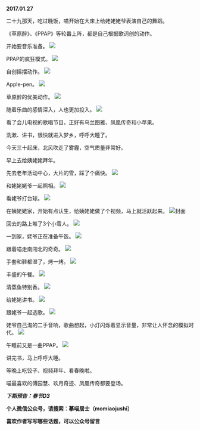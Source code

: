 
          
**2017.01.27**

二十九那天，吃过晚饭，喵开始在大床上给姥姥姥爷表演自己的舞蹈。

《草原醉》、《PPAP》等轮番上阵，都是自己根据歌词创的动作。

开始要音乐准备。
![](http://upload-images.jianshu.io/upload_images/51001-461a08809d370d4a.jpg)


PPAP的疯狂模式。
![](http://upload-images.jianshu.io/upload_images/51001-ed7f9194f830c486.jpg)


自创摇摆动作。
![](http://upload-images.jianshu.io/upload_images/51001-73cb91f3e549c575.jpg)


Apple-pen。
![](http://upload-images.jianshu.io/upload_images/51001-c898a21f632d39fd.jpg)


草原醉的优美动作。
![](http://upload-images.jianshu.io/upload_images/51001-6bbc0d2c3cf205e5.jpg)


随着乐曲的感情深入，人也更加投入。
![](http://upload-images.jianshu.io/upload_images/51001-a16b56ace8855921.jpg)


看了会儿电视的歌唱节目，正好有乌兰图雅、凤凰传奇和小苹果。

洗漱、讲书，很快就进入梦乡，呼呼大睡了。

今天三十起床，北风吹走了雾霾，空气质量非常好。

早上去给姨姥姥拜年。

先去老年活动中心，大片的雪，踩了个痛快。
![](http://upload-images.jianshu.io/upload_images/51001-d3701494832d8307.jpg)


和姥姥姥爷一起照相。
![](http://upload-images.jianshu.io/upload_images/51001-192211e00c6a1670.jpg)


看姥爷打台球。
![](http://upload-images.jianshu.io/upload_images/51001-711efb8a660bcfc7.jpg)


在姨姥姥家，开始有点认生，给姨姥姥做了个视频，马上就活跃起来。
![](http://upload-images.jianshu.io/upload_images/51001-853a455651776ff7.jpg)封面


回去的路上堆了3个小雪人。
![](http://upload-images.jianshu.io/upload_images/51001-9ffb57bfc8a8edc5.jpg)


一到家，姥爷正在准备午饭。
![](http://upload-images.jianshu.io/upload_images/51001-cb07b83881a930a4.jpg)


跟着喵走南闯北的奇奇。
![](http://upload-images.jianshu.io/upload_images/51001-e11bee14e828ccd4.jpg)


手套和鞋都湿了，烤一烤。
![](http://upload-images.jianshu.io/upload_images/51001-54e3cc24174e8d6c.jpg)


丰盛的午餐。
![](http://upload-images.jianshu.io/upload_images/51001-30ed9f98a8d53bcb.jpg)


清蒸鱼特别香。
![](http://upload-images.jianshu.io/upload_images/51001-fb50419ccce12cbd.jpg)


给姥姥讲书。
![](http://upload-images.jianshu.io/upload_images/51001-168b9b4437bda10e.jpg)


跟姥爷一起选歌。
![](http://upload-images.jianshu.io/upload_images/51001-0a2ab2801004c3c3.jpg)


姥爷自己淘的二手音响，歌曲想起，小灯闪烁着显示音量，非常让人怀念的模拟时代。
![](http://upload-images.jianshu.io/upload_images/51001-ab52f40e1ab4660a.jpg)


午睡前又是一曲PPAP。
![](http://upload-images.jianshu.io/upload_images/51001-82d72c564e6bea7c.jpg)


讲完书，马上呼呼大睡。

等晚上吃饺子、视频拜年、看春晚啦。

喵最喜欢的傅园慧、玖月奇迹、凤凰传奇都要登场。


***下期预告：春节D3***


**个人微信公众号，请搜索：摹喵居士（momiaojushi）**

**喜欢作者写写哪些话题，可以公众号留言**

        